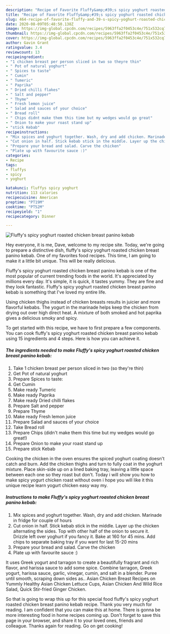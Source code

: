 ```yaml
---
description: "Recipe of Favorite Fluffy&amp;#39;s spicy yoghurt roasted chicken breast panino kebab"
title: "Recipe of Favorite Fluffy&amp;#39;s spicy yoghurt roasted chicken breast panino kebab"
slug: 464-recipe-of-favorite-fluffy-and-39-s-spicy-yoghurt-roasted-chicken-breast-panino-kebab
date: 2020-08-09T05:48:50.138Z
image: https://img-global.cpcdn.com/recipes/5963ffa2f0453c4e/751x532cq70/fluffys-spicy-yoghurt-roasted-chicken-breast-panino-kebab-recipe-main-photo.jpg
thumbnail: https://img-global.cpcdn.com/recipes/5963ffa2f0453c4e/751x532cq70/fluffys-spicy-yoghurt-roasted-chicken-breast-panino-kebab-recipe-main-photo.jpg
cover: https://img-global.cpcdn.com/recipes/5963ffa2f0453c4e/751x532cq70/fluffys-spicy-yoghurt-roasted-chicken-breast-panino-kebab-recipe-main-photo.jpg
author: Gavin Grant
ratingvalue: 3.4
reviewcount: 13
recipeingredient:
- "1 chicken breast per person sliced in two so theyre thin"
- " Pot of natural yoghurt"
- " Spices to taste"
- " Cumin"
- " Tumeric"
- " Paprika"
- " Dried chilli flakes"
- " Salt and pepper"
- " Thyme"
- " Fresh lemon juice"
- " Salad and sauces of your choice"
- " Bread roll"
- " Chips didnt make them this time but my wedges would go great"
- " Onion to make your roast stand up"
- "stick Kebab"
recipeinstructions:
- "Mix spices and yoghurt together. Wash, dry and add chicken. Marinade in fridge for couple of hours"
- "Cut onion in half. Stick kebab stick in the middle. Layer up the chicken alternating the sides. Top with other half of the onion to secure it. Drizzle left over yoghurt if you fancy it. Bake at 160 for 45 mins. Add chips to separate baking tray if you want for last 15-20 mins"
- "Prepare your bread and salad. Carve the chicken"
- "Plate up with favourite sauce :)"
categories:
- Recipe
tags:
- fluffys
- spicy
- yoghurt

katakunci: fluffys spicy yoghurt 
nutrition: 113 calories
recipecuisine: American
preptime: "PT19M"
cooktime: "PT52M"
recipeyield: "1"
recipecategory: Dinner

---
```



![Fluffy&#39;s spicy yoghurt roasted chicken breast panino kebab](https://img-global.cpcdn.com/recipes/5963ffa2f0453c4e/751x532cq70/fluffys-spicy-yoghurt-roasted-chicken-breast-panino-kebab-recipe-main-photo.jpg)

Hey everyone, it is me, Dave, welcome to my recipe site. Today, we're going to prepare a distinctive dish, fluffy&#39;s spicy yoghurt roasted chicken breast panino kebab. One of my favorites food recipes. This time, I am going to make it a little bit unique. This will be really delicious.

Fluffy&#39;s spicy yoghurt roasted chicken breast panino kebab is one of the most popular of current trending foods in the world. It's appreciated by millions every day. It's simple, it is quick, it tastes yummy. They are fine and they look fantastic. Fluffy&#39;s spicy yoghurt roasted chicken breast panino kebab is something that I've loved my entire life.

Using chicken thighs instead of chicken breasts results in juicier and more flavorful kebabs. The yogurt in the marinade helps keep the chicken from drying out over high direct heat. A mixture of both smoked and hot paprika gives a delicious smoky and spicy.


To get started with this recipe, we have to first prepare a few components. You can cook fluffy&#39;s spicy yoghurt roasted chicken breast panino kebab using 15 ingredients and 4 steps. Here is how you can achieve it.

<!--inarticleads1-->

##### The ingredients needed to make Fluffy&#39;s spicy yoghurt roasted chicken breast panino kebab:

1. Take 1 chicken breast per person sliced in two (so they&#39;re thin)
1. Get  Pot of natural yoghurt
1. Prepare  Spices to taste:
1. Get  Cumin
1. Make ready  Tumeric
1. Make ready  Paprika
1. Make ready  Dried chilli flakes
1. Prepare  Salt and pepper
1. Prepare  Thyme
1. Make ready  Fresh lemon juice
1. Prepare  Salad and sauces of your choice
1. Take  Bread roll
1. Prepare  Chips (didn&#39;t make them this time but my wedges would go great!)
1. Prepare  Onion to make your roast stand up
1. Prepare stick Kebab


Cooking the chicken in the oven ensures the spiced yoghurt coating doesn&#39;t catch and burn. Add the chicken thighs and turn to fully coat in the yoghurt mixture. Place skin-side up on a lined baking tray, leaving a little space between each one so they roast but don&#39;t. Today i will show you how to make spicy yogurt chicken roast without oven i hope you will like it this unique recipe learn yogurt chicken easy way my. 

<!--inarticleads2-->

##### Instructions to make Fluffy&#39;s spicy yoghurt roasted chicken breast panino kebab:

1. Mix spices and yoghurt together. Wash, dry and add chicken. Marinade in fridge for couple of hours
1. Cut onion in half. Stick kebab stick in the middle. Layer up the chicken alternating the sides. Top with other half of the onion to secure it. Drizzle left over yoghurt if you fancy it. Bake at 160 for 45 mins. Add chips to separate baking tray if you want for last 15-20 mins
1. Prepare your bread and salad. Carve the chicken
1. Plate up with favourite sauce :)


It uses Greek yogurt and tarragon to create a beautifully fragrant and rich flavor, and harissa sauce to add some spice. Combine tarragon, Greek yogurt, harissa sauce, garlic, vinegar, cumin, and salt in a blender. Puree until smooth, scraping down sides as.. Asian Chicken Breast Recipes on Yummly Healthy Asian Chicken Lettuce Cups, Asian Chicken And Wild Rice Salad, Quick Stir-fried Ginger Chicken. 

So that is going to wrap this up for this special food fluffy&#39;s spicy yoghurt roasted chicken breast panino kebab recipe. Thank you very much for reading. I am confident that you can make this at home. There is gonna be more interesting food in home recipes coming up. Don't forget to save this page in your browser, and share it to your loved ones, friends and colleague. Thanks again for reading. Go on get cooking!
